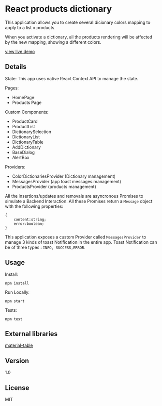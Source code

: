 # React products dictionary

This application allows you to create several dicionary colors mapping to apply to a list o products.

When you activate a dictionary, all the products rendering will be affected by the new mapping, showing a different colors.

[view live demo]

## Details

State: This app uses native React Context API to manage the state.

Pages:
* HomePage
* Products Page

Custom Components:
* ProductCard
* ProductList
* DictionarySelection
* DictionaryList
* DictionaryTable
* AddDictionary
* BaseDialog
* AlertBox


Providers:
 * ColorDictionariesProvider (Dictionary management)
 * MessagesProvider (app toast messages management)
 * ProductsProvider (products management)


All the insertions/updates and removals are asyncronous Promises to simulate a Backend Interaction.
All these Promises return a `Message` object with the following properties:

```
{
    content:string;
    error:boolean;
}

```

This application exposes a custom Provider called `MessagesProvider` to manage 3 kinds of toast Notification in the entire app.
Toast Notification can be of three types : `INFO, SUCCESS,ERROR`.

## Usage

Install:

```
npm install
```

Run Locally:

```
npm start
```

Tests:

```
npm test
```


## External libraries

[material-table]

## Version
1.0

## License

MIT

[view live demo]: <https://albertopiras.github.io/react-products-dictionary/build/>

[material-ui.com]: <https://material-ui.com>
[material-table]: <https://github.com/mbrn/material-table>
[materializecss.com]: <https://materializecss.com>